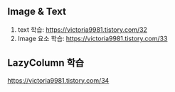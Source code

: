 ## Image & Text
1. text 학습: https://victoria9981.tistory.com/32
2. Image 요소 학습: https://victoria9981.tistory.com/33

## LazyColumn 학습
https://victoria9981.tistory.com/34
